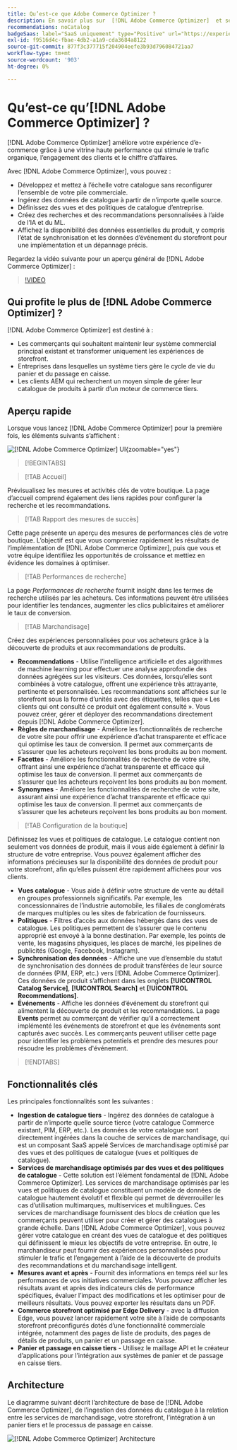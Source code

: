 ```yaml
---
title: Qu’est-ce que Adobe Commerce Optimizer ?
description: En savoir plus sur  [!DNL Adobe Commerce Optimizer]  et ses principales fonctionnalités.
recommendations: noCatalog
badgeSaas: label="SaaS uniquement" type="Positive" url="https://experienceleague.adobe.com/fr/docs/commerce/user-guides/product-solutions" tooltip="S’applique uniquement aux projets Adobe Commerce as a Cloud Service et Adobe Commerce Optimizer (infrastructure SaaS gérée par Adobe)."
exl-id: f9516d4c-fbae-4db2-a1a9-cda3684a8122
source-git-commit: 877f3c377715f204904eefe3b93d796084721aa7
workflow-type: tm+mt
source-wordcount: '903'
ht-degree: 0%

---
```


# Qu’est-ce qu’[!DNL Adobe Commerce Optimizer] ?

[!DNL Adobe Commerce Optimizer] améliore votre expérience d’e-commerce grâce à une vitrine haute performance qui stimule le trafic organique, l’engagement des clients et le chiffre d’affaires.

Avec [!DNL Adobe Commerce Optimizer], vous pouvez :

- Développez et mettez à l’échelle votre catalogue sans reconfigurer l’ensemble de votre pile commerciale.
- Ingérez des données de catalogue à partir de n’importe quelle source.
- Définissez des vues et des politiques de catalogue d’entreprise.
- Créez des recherches et des recommandations personnalisées à l’aide de l’IA et du ML.
- Affichez la disponibilité des données essentielles du produit, y compris l’état de synchronisation et les données d’événement du storefront pour une implémentation et un dépannage précis.

Regardez la vidéo suivante pour un aperçu général de [!DNL Adobe Commerce Optimizer] :

>[!VIDEO](https://video.tv.adobe.com/v/3450226)

## Qui profite le plus de [!DNL Adobe Commerce Optimizer] ?

[!DNL Adobe Commerce Optimizer] est destiné à :

- Les commerçants qui souhaitent maintenir leur système commercial principal existant et transformer uniquement les expériences de storefront.
- Entreprises dans lesquelles un système tiers gère le cycle de vie du panier et du passage en caisse.
- Les clients AEM qui recherchent un moyen simple de gérer leur catalogue de produits à partir d’un moteur de commerce tiers.

## Aperçu rapide

Lorsque vous lancez [!DNL Adobe Commerce Optimizer] pour la première fois, les éléments suivants s’affichent :

![[!DNL Adobe Commerce Optimizer] UI](./assets/user-interface.png){zoomable="yes"}

>[!BEGINTABS]

>[!TAB Accueil]

Prévisualisez les mesures et activités clés de votre boutique. La page d’accueil comprend également des liens rapides pour configurer la recherche et les recommandations.

>[!TAB Rapport des mesures de succès]

Cette page présente un aperçu des mesures de performances clés de votre boutique. L’objectif est que vous compreniez rapidement les résultats de l’implémentation de [!DNL Adobe Commerce Optimizer], puis que vous et votre équipe identifiiez les opportunités de croissance et mettiez en évidence les domaines à optimiser.

>[!TAB Performances de recherche]

La page *Performances de recherche* fournit insight dans les termes de recherche utilisés par les acheteurs. Ces informations peuvent être utilisées pour identifier les tendances, augmenter les clics publicitaires et améliorer le taux de conversion.

>[!TAB Marchandisage]

Créez des expériences personnalisées pour vos acheteurs grâce à la découverte de produits et aux recommandations de produits.

- **Recommendations** - Utilise l’intelligence artificielle et des algorithmes de machine learning pour effectuer une analyse approfondie des données agrégées sur les visiteurs. Ces données, lorsqu’elles sont combinées à votre catalogue, offrent une expérience très attrayante, pertinente et personnalisée. Les recommandations sont affichées sur le storefront sous la forme d’unités avec des étiquettes, telles que « Les clients qui ont consulté ce produit ont également consulté ». Vous pouvez créer, gérer et déployer des recommandations directement depuis [!DNL Adobe Commerce Optimizer].
- **Règles de marchandisage** - Améliore les fonctionnalités de recherche de votre site pour offrir une expérience d’achat transparente et efficace qui optimise les taux de conversion. Il permet aux commerçants de s’assurer que les acheteurs reçoivent les bons produits au bon moment.
- **Facettes** - Améliore les fonctionnalités de recherche de votre site, offrant ainsi une expérience d’achat transparente et efficace qui optimise les taux de conversion. Il permet aux commerçants de s’assurer que les acheteurs reçoivent les bons produits au bon moment.
- **Synonymes** - Améliore les fonctionnalités de recherche de votre site, assurant ainsi une expérience d’achat transparente et efficace qui optimise les taux de conversion. Il permet aux commerçants de s’assurer que les acheteurs reçoivent les bons produits au bon moment.

>[!TAB Configuration de la boutique]

Définissez les vues et politiques de catalogue. Le catalogue contient non seulement vos données de produit, mais il vous aide également à définir la structure de votre entreprise. Vous pouvez également afficher des informations précieuses sur la disponibilité des données de produit pour votre storefront, afin qu’elles puissent être rapidement affichées pour vos clients.

- **Vues catalogue** - Vous aide à définir votre structure de vente au détail en groupes professionnels significatifs. Par exemple, les concessionnaires de l’industrie automobile, les filiales de conglomérats de marques multiples ou les sites de fabrication de fournisseurs.
- **Politiques** - Filtres d’accès aux données hébergés dans des vues de catalogue. Les politiques permettent de s’assurer que le contenu approprié est envoyé à la bonne destination. Par exemple, les points de vente, les magasins physiques, les places de marché, les pipelines de publicités (Google, Facebook, Instagram).
- **Synchronisation des données** - Affiche une vue d’ensemble du statut de synchronisation des données de produit transférées de leur source de données (PIM, ERP, etc.) vers [!DNL Adobe Commerce Optimizer]. Ces données de produit s’affichent dans les onglets **[!UICONTROL Catalog Service]**, **[!UICONTROL Search]** et **[!UICONTROL Recommendations]**.
- **Événements** - Affiche les données d’événement du storefront qui alimentent la découverte de produit et les recommandations. La page **Events** permet au commerçant de vérifier qu’il a correctement implémenté les événements de storefront et que les événements sont capturés avec succès. Les commerçants peuvent utiliser cette page pour identifier les problèmes potentiels et prendre des mesures pour résoudre les problèmes d&#39;événement.

>[!ENDTABS]

## Fonctionnalités clés

Les principales fonctionnalités sont les suivantes :

- **Ingestion de catalogue tiers** - Ingérez des données de catalogue à partir de n’importe quelle source tierce (votre catalogue Commerce existant, PIM, ERP, etc.). Les données de votre catalogue sont directement ingérées dans la couche de services de marchandisage, qui est un composant SaaS appelé Services de marchandisage optimisé par des vues et des politiques de catalogue (vues et politiques de catalogue).
- **Services de marchandisage optimisés par des vues et des politiques de catalogue** - Cette solution est l’élément fondamental de [!DNL Adobe Commerce Optimizer]. Les services de marchandisage optimisés par les vues et politiques de catalogue constituent un modèle de données de catalogue hautement évolutif et flexible qui permet de déverrouiller les cas d’utilisation multimarques, multiservices et multilingues. Ces services de marchandisage fournissent des blocs de création que les commerçants peuvent utiliser pour créer et gérer des catalogues à grande échelle. Dans [!DNL Adobe Commerce Optimizer], vous pouvez gérer votre catalogue en créant des vues de catalogue et des politiques qui définissent le mieux les objectifs de votre entreprise. En outre, le marchandiseur peut fournir des expériences personnalisées pour stimuler le trafic et l’engagement à l’aide de la découverte de produits&#x200B; des recommandations et du marchandisage intelligent.
- **Mesures avant et après** - Fournit des informations en temps réel sur les performances de vos initiatives commerciales. Vous pouvez afficher les résultats avant et après des indicateurs clés de performance spécifiques, évaluer l’impact des modifications et les optimiser pour de meilleurs résultats. Vous pouvez exporter les résultats dans un PDF.
- **Commerce storefront optimisé par Edge Delivery** - avec la diffusion Edge, vous pouvez lancer rapidement votre site à l’aide de composants storefront préconfigurés dotés d’une fonctionnalité commerciale intégrée, notamment des pages de liste de produits, des pages de détails de produits, un panier et un passage en caisse.
- **Panier et passage en caisse tiers** - Utilisez le maillage API et le créateur d’applications pour l’intégration aux systèmes de panier et de passage en caisse tiers.

## Architecture

Le diagramme suivant décrit l’architecture de base de [!DNL Adobe Commerce Optimizer], de l’ingestion des données du catalogue à la relation entre les services de marchandisage, votre storefront, l’intégration à un panier tiers et le processus de passage en caisse.

![[!DNL Adobe Commerce Optimizer] Architecture ](./assets/architecture.png)
